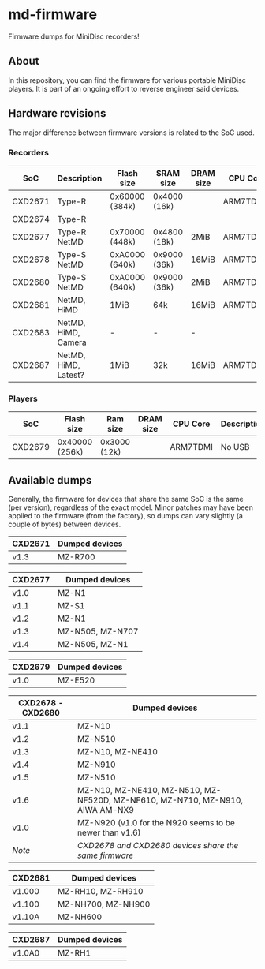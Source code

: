 # md-firmware
Firmware dumps for MiniDisc recorders!

## About
In this repository, you can find the firmware for various portable MiniDisc players. It is part of an ongoing effort to reverse engineer said devices.

## Hardware revisions
The major difference between firmware versions is related to the SoC used. 


### Recorders
| **SoC** | **Description**  | **Flash size** | **SRAM size**   | **DRAM size**    | **CPU Core**  |
|---------|------------------|----------------|-----------------|------------------|---------------|
| CXD2671 | Type-R           | 0x60000 (384k) | 0x4000 (16k)    |                  | ARM7TDMI      |
| CXD2674 | Type-R           |                |                 |                  |               |
| CXD2677 | Type-R NetMD     | 0x70000 (448k) | 0x4800 (18k)    | 2MiB             | ARM7TDMI      |
| CXD2678 | Type-S NetMD     | 0xA0000 (640k) | 0x9000 (36k)    | 16MiB            | ARM7TDMI      |
| CXD2680 | Type-S NetMD     | 0xA0000 (640k) | 0x9000 (36k)    | 2MiB             | ARM7TDMI      |
| CXD2681 | NetMD, HiMD      | 1MiB           | 64k             | 16MiB            | ARM7TDMI+     |
| CXD2683 | NetMD, HiMD, Camera  | -          | -               | -                |               |
| CXD2687 | NetMD, HiMD, Latest? | 1MiB       | 32k             | 16MiB            | ARM7TDMI+     |            

### Players

| **SoC** | **Flash size** | **Ram size** |  **DRAM size** | **CPU Core** | **Description** |
|---------|----------------|--------------|----------------|--------------|-----------------|
| CXD2679 | 0x40000 (256k) | 0x3000 (12k) |                | ARM7TDMI     | No USB          |

## Available dumps
Generally, the firmware for devices that share the same SoC is the same (per version), regardless of the exact model. Minor patches may have been applied to the firmware (from the factory), so dumps can vary slightly (a couple of bytes) between devices.

| **CXD2671** | **Dumped devices**                                             |
|-------------|----------------------------------------------------------------|
| v1.3        | MZ-R700                                                        |

| **CXD2677** | **Dumped devices**                                             |
|-------------|----------------------------------------------------------------|
| v1.0        | MZ-N1                                                          |
| v1.1        | MZ-S1                                                          |
| v1.2        | MZ-N1                                                          |
| v1.3        | MZ-N505, MZ-N707                                               |
| v1.4        | MZ-N505, MZ-N1                                                 |

| **CXD2679**           | **Dumped devices**                                             |
|-----------------------|----------------------------------------------------------------|
| v1.0                  | MZ-E520                                                        |

| **CXD2678 - CXD2680** | **Dumped devices**                                             |
|-----------------------|----------------------------------------------------------------|
| v1.1                  | MZ-N10                                                         |
| v1.2                  | MZ-N510                                                        |
| v1.3                  | MZ-N10, MZ-NE410                                               |
| v1.4                  | MZ-N910                                                        |
| v1.5                  | MZ-N510                                                        |
| v1.6                  | MZ-N10, MZ-NE410, MZ-N510, MZ-NF520D, MZ-NF610, MZ-N710, MZ-N910, AIWA AM-NX9 |
| v1.0                  | MZ-N920 (v1.0 for the N920 seems to be newer than v1.6)        |
| _Note_                | _CXD2678 and CXD2680 devices share the same firmware_          |

| **CXD2681**           | **Dumped devices**                                             |
|-----------------------|----------------------------------------------------------------|
| v1.000                | MZ-RH10, MZ-RH910                                              |
| v1.100                | MZ-NH700, MZ-NH900                                             |
| v1.10A                | MZ-NH600                                                       |

| **CXD2687**           | **Dumped devices**                                             |
|-----------------------|----------------------------------------------------------------|
| v1.0A0                | MZ-RH1                                                         |
